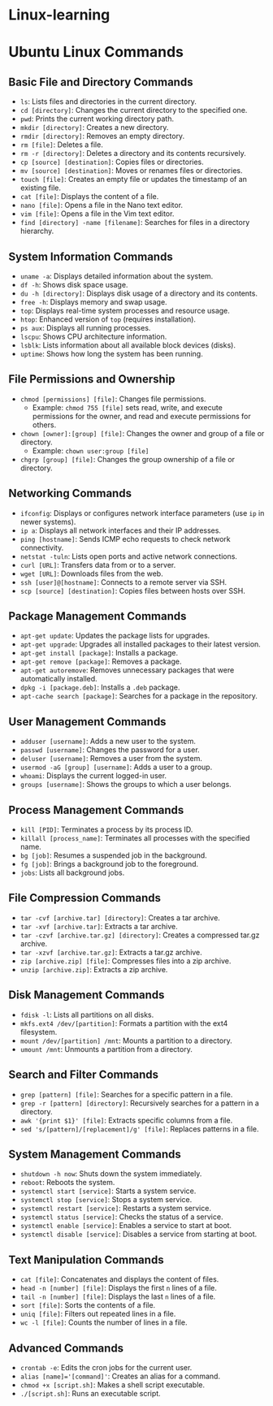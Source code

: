 # Linux-learning
# Ubuntu Linux Commands

## Basic File and Directory Commands
- `ls`: Lists files and directories in the current directory.
- `cd [directory]`: Changes the current directory to the specified one.
- `pwd`: Prints the current working directory path.
- `mkdir [directory]`: Creates a new directory.
- `rmdir [directory]`: Removes an empty directory.
- `rm [file]`: Deletes a file.
- `rm -r [directory]`: Deletes a directory and its contents recursively.
- `cp [source] [destination]`: Copies files or directories.
- `mv [source] [destination]`: Moves or renames files or directories.
- `touch [file]`: Creates an empty file or updates the timestamp of an existing file.
- `cat [file]`: Displays the content of a file.
- `nano [file]`: Opens a file in the Nano text editor.
- `vim [file]`: Opens a file in the Vim text editor.
- `find [directory] -name [filename]`: Searches for files in a directory hierarchy.

## System Information Commands
- `uname -a`: Displays detailed information about the system.
- `df -h`: Shows disk space usage.
- `du -h [directory]`: Displays disk usage of a directory and its contents.
- `free -h`: Displays memory and swap usage.
- `top`: Displays real-time system processes and resource usage.
- `htop`: Enhanced version of `top` (requires installation).
- `ps aux`: Displays all running processes.
- `lscpu`: Shows CPU architecture information.
- `lsblk`: Lists information about all available block devices (disks).
- `uptime`: Shows how long the system has been running.

## File Permissions and Ownership
- `chmod [permissions] [file]`: Changes file permissions.
  - Example: `chmod 755 [file]` sets read, write, and execute permissions for the owner, and read and execute permissions for others.
- `chown [owner]:[group] [file]`: Changes the owner and group of a file or directory.
  - Example: `chown user:group [file]`
- `chgrp [group] [file]`: Changes the group ownership of a file or directory.

## Networking Commands
- `ifconfig`: Displays or configures network interface parameters (use `ip` in newer systems).
- `ip a`: Displays all network interfaces and their IP addresses.
- `ping [hostname]`: Sends ICMP echo requests to check network connectivity.
- `netstat -tuln`: Lists open ports and active network connections.
- `curl [URL]`: Transfers data from or to a server.
- `wget [URL]`: Downloads files from the web.
- `ssh [user]@[hostname]`: Connects to a remote server via SSH.
- `scp [source] [destination]`: Copies files between hosts over SSH.

## Package Management Commands
- `apt-get update`: Updates the package lists for upgrades.
- `apt-get upgrade`: Upgrades all installed packages to their latest version.
- `apt-get install [package]`: Installs a package.
- `apt-get remove [package]`: Removes a package.
- `apt-get autoremove`: Removes unnecessary packages that were automatically installed.
- `dpkg -i [package.deb]`: Installs a `.deb` package.
- `apt-cache search [package]`: Searches for a package in the repository.

## User Management Commands
- `adduser [username]`: Adds a new user to the system.
- `passwd [username]`: Changes the password for a user.
- `deluser [username]`: Removes a user from the system.
- `usermod -aG [group] [username]`: Adds a user to a group.
- `whoami`: Displays the current logged-in user.
- `groups [username]`: Shows the groups to which a user belongs.

## Process Management Commands
- `kill [PID]`: Terminates a process by its process ID.
- `killall [process_name]`: Terminates all processes with the specified name.
- `bg [job]`: Resumes a suspended job in the background.
- `fg [job]`: Brings a background job to the foreground.
- `jobs`: Lists all background jobs.

## File Compression Commands
- `tar -cvf [archive.tar] [directory]`: Creates a tar archive.
- `tar -xvf [archive.tar]`: Extracts a tar archive.
- `tar -czvf [archive.tar.gz] [directory]`: Creates a compressed tar.gz archive.
- `tar -xzvf [archive.tar.gz]`: Extracts a tar.gz archive.
- `zip [archive.zip] [file]`: Compresses files into a zip archive.
- `unzip [archive.zip]`: Extracts a zip archive.

## Disk Management Commands
- `fdisk -l`: Lists all partitions on all disks.
- `mkfs.ext4 /dev/[partition]`: Formats a partition with the ext4 filesystem.
- `mount /dev/[partition] /mnt`: Mounts a partition to a directory.
- `umount /mnt`: Unmounts a partition from a directory.

## Search and Filter Commands
- `grep [pattern] [file]`: Searches for a specific pattern in a file.
- `grep -r [pattern] [directory]`: Recursively searches for a pattern in a directory.
- `awk '{print $1}' [file]`: Extracts specific columns from a file.
- `sed 's/[pattern]/[replacement]/g' [file]`: Replaces patterns in a file.

## System Management Commands
- `shutdown -h now`: Shuts down the system immediately.
- `reboot`: Reboots the system.
- `systemctl start [service]`: Starts a system service.
- `systemctl stop [service]`: Stops a system service.
- `systemctl restart [service]`: Restarts a system service.
- `systemctl status [service]`: Checks the status of a service.
- `systemctl enable [service]`: Enables a service to start at boot.
- `systemctl disable [service]`: Disables a service from starting at boot.

## Text Manipulation Commands
- `cat [file]`: Concatenates and displays the content of files.
- `head -n [number] [file]`: Displays the first `n` lines of a file.
- `tail -n [number] [file]`: Displays the last `n` lines of a file.
- `sort [file]`: Sorts the contents of a file.
- `uniq [file]`: Filters out repeated lines in a file.
- `wc -l [file]`: Counts the number of lines in a file.

## Advanced Commands
- `crontab -e`: Edits the cron jobs for the current user.
- `alias [name]='[command]'`: Creates an alias for a command.
- `chmod +x [script.sh]`: Makes a shell script executable.
- `./[script.sh]`: Runs an executable script.
